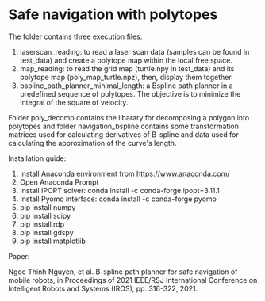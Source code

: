 # Safe navigation with polytopes
The folder contains three execution files:
1) laserscan_reading: to read a laser scan data (samples can be found in test_data) and create a polytope map within the local free space.
2) map_reading: to read the grid map (turtle.npy in test_data) and its polytope map (poly_map_turtle.npz), then, display them together.
3) bspline_path_planner_minimal_length: a Bspline path planner in a predefined sequence of polytopes. The objective is to minimize the integral of the square of velocity. 


Folder poly_decomp contains the libarary for decomposing a polygon into polytopes and folder navigation_bspline contains some transformation matrices used for calculating derivatives of B-spline and data used for calculating the approximation of the curve's length. 

Installation guide:
1) Install Anaconda environment from https://www.anaconda.com/
2) Open Anaconda Prompt
3) Install IPOPT solver: conda install -c conda-forge ipopt=3.11.1 
5) Install Pyomo interface: conda install -c conda-forge pyomo 
6) pip install numpy 
7) pip install scipy 
8) pip install rdp 
9) pip install gdspy
10) pip install matplotlib 

Paper:

Ngoc Thinh Nguyen, et al. B-spline path planner for safe navigation of mobile robots, in Proceedings of 2021 IEEE/RSJ International Conference on Intelligent Robots and Systems (IROS), pp. 316-322, 2021.








  
